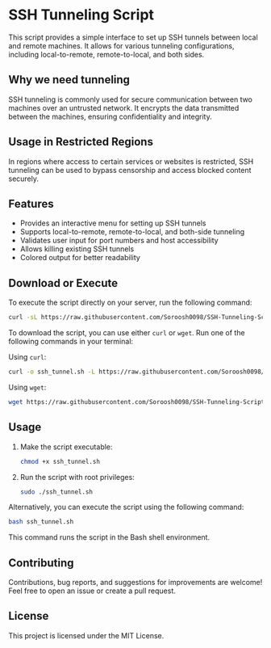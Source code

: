# SSH Tunneling Script
This script provides a simple interface to set up SSH tunnels between local and remote machines. It allows for various tunneling configurations, including local-to-remote, remote-to-local, and both sides.

## Why we need tunneling
SSH tunneling is commonly used for secure communication between two machines over an untrusted network. It encrypts the data transmitted between the machines, ensuring confidentiality and integrity.

## Usage in Restricted Regions
In regions where access to certain services or websites is restricted, SSH tunneling can be used to bypass censorship and access blocked content securely.

## Features
- Provides an interactive menu for setting up SSH tunnels
- Supports local-to-remote, remote-to-local, and both-side tunneling
- Validates user input for port numbers and host accessibility
- Allows killing existing SSH tunnels
- Colored output for better readability

## Download or Execute
To execute the script directly on your server, run the following command:

```bash
curl -sL https://raw.githubusercontent.com/Soroosh0098/SSH-Tunneling-Script/main/ssh_tunnel.sh | sudo bash
```

To download the script, you can use either `curl` or `wget`. Run one of the following commands in your terminal:

Using `curl`:
```bash
curl -o ssh_tunnel.sh -L https://raw.githubusercontent.com/Soroosh0098/SSH-Tunneling-Script/main/ssh_tunnel.sh
```
Using `wget`:
```bash
wget https://raw.githubusercontent.com/Soroosh0098/SSH-Tunneling-Script/main/ssh_tunnel.sh -O ssh_tunnel.sh
```

## Usage
1. Make the script executable:

    ```bash
    chmod +x ssh_tunnel.sh
    ```

2. Run the script with root privileges:

    ```bash
    sudo ./ssh_tunnel.sh
    ```
    
Alternatively, you can execute the script using the following command:

```bash
bash ssh_tunnel.sh
```
    
This command runs the script in the Bash shell environment.

## Contributing

Contributions, bug reports, and suggestions for improvements are welcome! Feel free to open an issue or create a pull request.

## License

This project is licensed under the MIT License.
